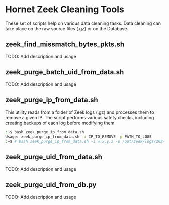# Hornet Zeek Cleaning Tools

These set of scripts help on various data cleaning tasks. Data cleaning can take place on the raw source files (.gz) or on the Database.

## zeek_find_missmatch_bytes_pkts.sh

TODO: Add description and usage 

## zeek_purge_batch_uid_from_data.sh

TODO: Add description and usage 

## zeek_purge_ip_from_data.sh

This utility reads from a folder of Zeek logs (.gz) and processes them to remove a given IP. The script performs various safety checks, including creating backups of each log before modifying them.

```bash
:~$ bash zeek_purge_ip_from_data.sh
Usage: zeek_purge_ip_from_data.sh -i IP_TO_REMOVE -p PATH_TO_LOGS
:~$ # bash zeek_purge_ip_from_data.sh -i w.x.y.z -p /opt/zeek/logs/2024-05-31/
```

## zeek_purge_uid_from_data.sh

TODO: Add description and usage 

## zeek_purge_uid_from_db.py

TODO: Add description and usage 
